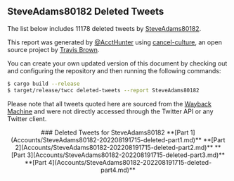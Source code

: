 ## SteveAdams80182 Deleted Tweets
The list below includes 11178 deleted tweets by
[SteveAdams80182](https://twitter.com/SteveAdams80182).


This report was generated by [@AcctHunter](https://twitter.com/accthunter) using [cancel-culture](https://github.com/travisbrown/cancel-culture),
an open source project by [Travis Brown](https://twitter.com/travisbrown).

You can create your own updated version of this document by checking out and configuring the
repository and then running the following commands:

```bash
$ cargo build --release
$ target/release/twcc deleted-tweets --report SteveAdams80182
```

Please note that all tweets quoted here are sourced from the
[Wayback Machine](https://web.archive.org) and were not directly accessed through the Twitter API or
any Twitter client.
<div style="text-align: center;">
### Deleted Tweets for SteveAdams80182
**[Part 1](Accounts/SteveAdams80182-202208191715-deleted-part1.md)**  
**[Part 2](Accounts/SteveAdams80182-202208191715-deleted-part2.md)**  
**[Part 3](Accounts/SteveAdams80182-202208191715-deleted-part3.md)**  
**[Part 4](Accounts/SteveAdams80182-202208191715-deleted-part4.md)**  
</div>
